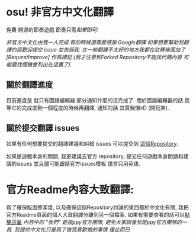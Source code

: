 # osu! 非官方中文化翻譯
  
免費 開源的節奏遊戲 節奏只需*點擊*即可! 

*非官方中文化由我一人完成 有的時候還需要感謝 Google翻譯 如果想要幫助我翻譯的話歡迎提交 issue 並告訴我. 在一些翻譯不太好的地方我都在註釋後面加了 [RequestImprove] 作爲標記 (我才注意到Forked Repository不能找代碼內容 可能要找個機會列出在這裏了).*

## 關於翻譯進度 

目前進度是 就只有圖譜編輯器 部分通知什麼的沒完成了. 關於圖譜編輯器的話 我等它的完成度到一個程度的時候再翻譯, 通知的話 其實我懶xD (開玩笑).

## 關於提交翻譯 issues

如果有任何想要提交的翻譯建議和糾錯 issues 可以提交到 [這個Repository](https://github.com/appleneko2001/osu-zhtw-translate-issues).

如果是遊戲本身的問題, 我更建議去官方 repository, 提交任何遊戲本身問題和建議的issues 並且儘可能跟隨官方issues模板 語言只用英語.

# 官方Readme內容大致翻譯:
爲了確保版面整潔度, 以及確保這個Repository討論的東西都於中文化有關, 我把官方Readme頁面的個人大致翻譯分離到另一個檔案. 如果有需要查看的話可以[點擊這裏](README_zh-tw.md)
*內容中的 "我們" 是指ppy官方團隊, 避免大家誤會我是ppy官方團隊的一員. 我提供中文化只是爲了做我喜歡做的事情 _僅此而已_*
